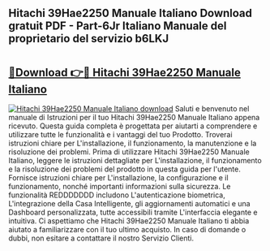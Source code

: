 ## Hitachi 39Hae2250 Manuale Italiano Download gratuit PDF - Part-6Jr Italiano Manuale del proprietario del servizio b6LKJ

# <h2><a href="http://dfd8kpf.blite.top/?on=Hitachi+39Hae2250+Manuale+Italiano">🔗Download 👉🔴 Hitachi 39Hae2250 Manuale Italiano</a></h2>

[![Hitachi 39Hae2250 Manuale Italiano download](https://i.imgur.com/lujVjoI.png)](http://dfd8kpf.blite.top/?on=Hitachi+39Hae2250+Manuale+Italiano)
Saluti e benvenuto nel manuale di Istruzioni per il tuo Hitachi 39Hae2250 Manuale Italiano appena ricevuto. Questa guida completa è progettata per aiutarti a comprendere e utilizzare tutte le funzionalità e i vantaggi del tuo Prodotto. Troverai istruzioni chiare per L'installazione, il funzionamento, la manutenzione e la risoluzione dei problemi. Prima di utilizzare Hitachi 39Hae2250 Manuale Italiano, leggere le istruzioni dettagliate per L'installazione, il funzionamento e la risoluzione dei problemi del prodotto in questa guida per l'utente. Fornisce istruzioni chiare per L'installazione, la configurazione e il funzionamento, nonché importanti informazioni sulla sicurezza. Le funzionalità REDDDDDDD includono L'autenticazione biometrica, L'integrazione della Casa Intelligente, gli aggiornamenti automatici e una Dashboard personalizzata, tutte accessibili tramite L'interfaccia elegante e intuitiva. Ci aspettiamo che Hitachi 39Hae2250 Manuale Italiano ti abbia aiutato a familiarizzare con il tuo ultimo acquisto. In caso di domande o dubbi, non esitare a contattare il nostro Servizio Clienti.
